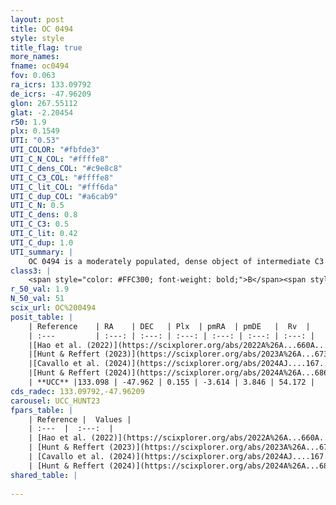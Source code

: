 ```yaml
---
layout: post
title: OC 0494
style: style
title_flag: true
more_names: 
fname: oc0494
fov: 0.063
ra_icrs: 133.09792
de_icrs: -47.96209
glon: 267.55112
glat: -2.20454
r50: 1.9
plx: 0.1549
UTI: "0.53"
UTI_COLOR: "#fbfde3"
UTI_C_N_COL: "#ffffe8"
UTI_C_dens_COL: "#c9e8c8"
UTI_C_C3_COL: "#ffffe8"
UTI_C_lit_COL: "#fff6da"
UTI_C_dup_COL: "#a6cab9"
UTI_C_N: 0.5
UTI_C_dens: 0.8
UTI_C_C3: 0.5
UTI_C_lit: 0.42
UTI_C_dup: 1.0
UTI_summary: |
    OC 0494 is a moderately populated, dense object of intermediate C3 quality. It was recently reported in the literature.
class3: |
    <span style="color: #FFC300; font-weight: bold;">B</span><span style="color: #FFC300; font-weight: bold;">B</span>
r_50_val: 1.9
N_50_val: 51
scix_url: OC%200494
posit_table: |
    | Reference    | RA    | DEC   | Plx  | pmRA  | pmDE   |  Rv  |
    | :---         | :---: | :---: | :---: | :---: | :---: | :---: |
    |[Hao et al. (2022)](https://scixplorer.org/abs/2022A%26A...660A...4H) | 133.081 | -47.962 | 0.164 | -3.595 | 3.843 | 53.836 |
    |[Hunt & Reffert (2023)](https://scixplorer.org/abs/2023A%26A...673A.114H) | 133.092 | -47.963 | 0.152 | -3.605 | 3.846 | 54.002 |
    |[Cavallo et al. (2024)](https://scixplorer.org/abs/2024AJ....167...12C) | 133.105 | -47.956 | 0.155 | -- | -- | -- |
    |[Hunt & Reffert (2024)](https://scixplorer.org/abs/2024A%26A...686A..42H) | 133.092 | -47.963 | 0.152 | -3.605 | 3.846 | 54.002 |
    | **UCC** |133.098 | -47.962 | 0.155 | -3.614 | 3.846 | 54.172 | 
cds_radec: 133.09792,-47.96209
carousel: UCC_HUNT23
fpars_table: |
    | Reference |  Values |
    | :---  |  :---:  |
    | [Hao et al. (2022)](https://scixplorer.org/abs/2022A%26A...660A...4H) | `AG=1.98, age=7.5, Z=0.026` |
    | [Hunt & Reffert (2023)](https://scixplorer.org/abs/2023A%26A...673A.114H) | `AV50=3.662, diffAV50=2.161, MOD50=13.901, logAge50=7.317` |
    | [Cavallo et al. (2024)](https://scixplorer.org/abs/2024AJ....167...12C) | `AV50=3.34, dMod50=13.37, logAge50=7.71, [Fe/H]50=0.35` |
    | [Hunt & Reffert (2024)](https://scixplorer.org/abs/2024A%26A...686A..42H) | `MassJ=1792.83` |
shared_table: |
    
---
```

